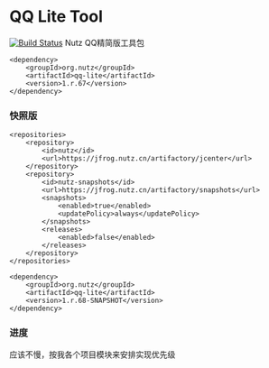 # QQ Lite Tool
[![Build Status](https://travis-ci.org/howe/qq-lite.svg?branch=master)](https://travis-ci.org/howe/qq-lite)
Nutz QQ精简版工具包

```
<dependency>
    <groupId>org.nutz</groupId>
    <artifactId>qq-lite</artifactId>
    <version>1.r.67</version>
</dependency>
```

### 快照版
```
<repositories>
    <repository>
        <id>nutz</id>
        <url>https://jfrog.nutz.cn/artifactory/jcenter</url>
    </repository>
    <repository>
        <id>nutz-snapshots</id>
        <url>https://jfrog.nutz.cn/artifactory/snapshots</url>
        <snapshots>
            <enabled>true</enabled>
            <updatePolicy>always</updatePolicy>
        </snapshots>
        <releases>
            <enabled>false</enabled>
        </releases>
    </repository>
</repositories>
```

```
<dependency>
    <groupId>org.nutz</groupId>
    <artifactId>qq-lite</artifactId>
    <version>1.r.68-SNAPSHOT</version>
</dependency>
```

### 进度
应该不慢，按我各个项目模块来安排实现优先级
